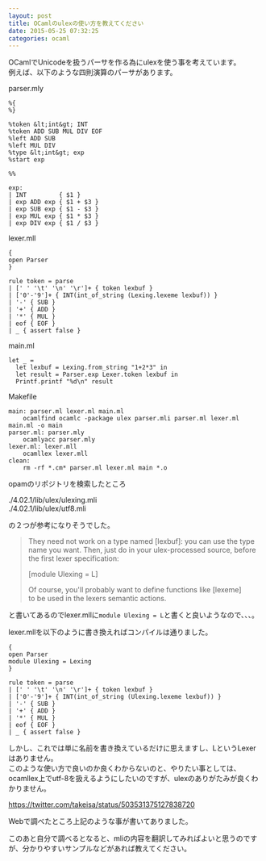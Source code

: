 ```yaml
---
layout: post
title: OCamlのulexの使い方を教えてください
date: 2015-05-25 07:32:25
categories: ocaml
---
```

<p>OCamlでUnicodeを扱うパーサを作る為にulexを使う事を考えています。<br>
例えば、以下のような四則演算のパーサがあります。</p>

<p>parser.mly</p>

```
%{
%}

%token &lt;int&gt; INT
%token ADD SUB MUL DIV EOF
%left ADD SUB
%left MUL DIV
%type &lt;int&gt; exp
%start exp

%%

exp:
| INT         { $1 }
| exp ADD exp { $1 + $3 }
| exp SUB exp { $1 - $3 }
| exp MUL exp { $1 * $3 }
| exp DIV exp { $1 / $3 }
```

<p>lexer.mll</p>

```
{
open Parser
}

rule token = parse
| [' ' '\t' '\n' '\r']+ { token lexbuf }
| ['0'-'9']+ { INT(int_of_string (Lexing.lexeme lexbuf)) }
| '-' { SUB }
| '+' { ADD }
| '*' { MUL }
| eof { EOF }
| _ { assert false }
```

<p>main.ml</p>

```
let _ =
  let lexbuf = Lexing.from_string "1+2*3" in
  let result = Parser.exp Lexer.token lexbuf in
  Printf.printf "%d\n" result
```

<p>Makefile</p>

```
main: parser.ml lexer.ml main.ml
    ocamlfind ocamlc -package ulex parser.mli parser.ml lexer.ml main.ml -o main
parser.ml: parser.mly
    ocamlyacc parser.mly
lexer.ml: lexer.mll
    ocamllex lexer.mll
clean:
    rm -rf *.cm* parser.ml lexer.ml main *.o
```

<p>opamのリポジトリを検索したところ</p>

<p>./4.02.1/lib/ulex/ulexing.mli<br>
./4.02.1/lib/ulex/utf8.mli</p>

<p>の２つが参考になりそうでした。</p>

<blockquote>
  <p>They need not work on a type named [lexbuf]: you can use the type<br>
  name you want. Then, just do in your ulex-processed source, before<br>
  the first lexer specification:</p>
  
  <p>[module Ulexing = L]</p>
  
  <p>Of course, you'll probably want to define functions like [lexeme]<br>
  to be used in the lexers semantic actions.</p>
</blockquote>

<p>と書いてあるのでlexer.mllに<code>module Ulexing = L</code>と書くと良いようなので、、、。</p>

<p>lexer.mllを以下のように書き換えればコンパイルは通りました。</p>

```
{
open Parser
module Ulexing = Lexing
}

rule token = parse
| [' ' '\t' '\n' '\r']+ { token lexbuf }
| ['0'-'9']+ { INT(int_of_string (Ulexing.lexeme lexbuf)) }
| '-' { SUB }
| '+' { ADD }
| '*' { MUL }
| eof { EOF }
| _ { assert false }
```

<p>しかし、これでは単に名前を書き換えているだけに思えますし、LというLexerはありません。<br>
このような使い方で良いのか良くわからないのと、やりたい事としては、ocamllex上でutf-8を扱えるようにしたいのですが、ulexのありがたみが良くわかりません。</p>

<p><a href="https://twitter.com/takeisa/status/503531375127838720" rel="nofollow">https://twitter.com/takeisa/status/503531375127838720</a></p>

<p>Webで調べたところ上記のような事が書いてありました。</p>

<p>このあと自分で調べるとなると、mliの内容を翻訳してみればよいと思うのですが、分かりやすいサンプルなどがあれば教えてください。</p>
